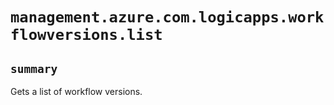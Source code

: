 # `management.azure.com.logicapps.workflowversions.list`

## `summary`
Gets a list of workflow versions.


